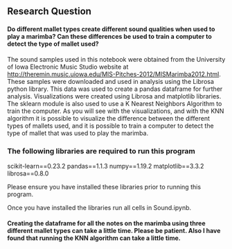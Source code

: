 ## Research Question

#### Do different mallet types create different sound qualities when used to play a marimba?  Can these differences be used to train a computer to detect the type of mallet used?


The sound samples used in this notebook were obtained from the University of Iowa Electronic Music Studio website at http://theremin.music.uiowa.edu/MIS-Pitches-2012/MISMarimba2012.html.  These samples were downloaded and used in analysis using the Librosa python library.  This data was used to create a pandas dataframe for further analysis.  Visualizations were created using Librosa and matplotlib libraries.  The sklearn module is also used to use a K Nearest Neighbors Algorithm to train the computer.  As you will see with the visualizations, and with the KNN algorithm it is possible to visualize the difference between the different types of mallets used, and it is possible to train a computer to detect the type of mallet that was used to play the marimba.


### The following libraries are required to run this program
scikit-learn==0.23.2
pandas==1.1.3
numpy==1.19.2
matplotlib==3.3.2
librosa==0.8.0

Please ensure you have installed these libraries prior to running this program.

Once you have installed the libraries run all cells in Sound.ipynb.  

#### Creating the dataframe for all the notes on the marimba using three different mallet types can take a little time.  Please be patient.  Also I have found that running the KNN algorithm can take a little time.